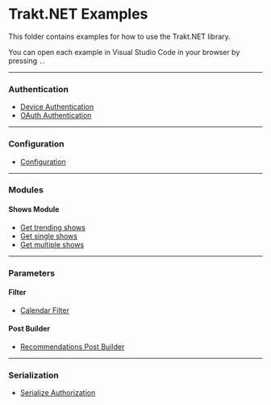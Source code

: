 # Trakt.NET Examples

This folder contains examples for how to use the Trakt.NET library.

You can open each example in Visual Studio Code in your browser by pressing `.`.

---
### Authentication
- [Device Authentication](https://github.com/henrikfroehling/Trakt.NET/tree/develop/Source/Examples/Authentication/DeviceAuthentication.ipynb)
- [OAuth Authentication](https://github.com/henrikfroehling/Trakt.NET/tree/develop/Source/Examples/Authentication/OAuthAuthentication.ipynb)

---
### Configuration
- [Configuration](https://github.com/henrikfroehling/Trakt.NET/tree/develop/Source/Examples/Configuration/ConfigurationOverview.ipynb)

---
### Modules
#### Shows Module
- [Get trending shows](https://github.com/henrikfroehling/Trakt.NET/tree/develop/Source/Examples/Modules/ShowsModule/GetTrendingShows.ipynb)
- [Get single shows](https://github.com/henrikfroehling/Trakt.NET/tree/develop/Source/Examples/Modules/ShowsModule/GetSingleShow.ipynb)
- [Get multiple shows](https://github.com/henrikfroehling/Trakt.NET/tree/develop/Source/Examples/Modules/ShowsModule/GetMultipleShows.ipynb)

---
### Parameters
#### Filter
- [Calendar Filter](https://github.com/henrikfroehling/Trakt.NET/tree/develop/Source/Examples/Parameters/Filter/CalendarFilter.ipynb)

#### Post Builder
- [Recommendations Post Builder](https://github.com/henrikfroehling/Trakt.NET/tree/develop/Source/Examples/Parameters/PostBuilder/RecommendationsPostBuilder.ipynb)

---
### Serialization
- [Serialize Authorization](https://github.com/henrikfroehling/Trakt.NET/tree/develop/Source/Examples/Serialization/SerializeAuthorization.ipynb)
